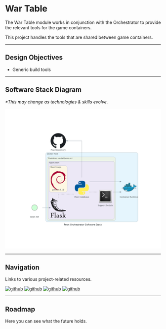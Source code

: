 # War Table

The War Table module works in conjunction with the Orchestrator to provide the relevant tools for the game containers.

This project handles the tools that are shared between game containers.

---

## Design Objectives

- Generic build tools

---

## Software Stack Diagram

*\*This may change as technologies & skills evolve.*

![Software Stack](./diagram_orc.png)

---

## Navigation

Links to various project-related resources.

[![github](../../images/buttons/button_changelog.svg)](./changelog/01_orchestrator.md)
[![github](../../images/buttons/button_docker.svg)](https://hub.docker.com/repository/docker/umlatt/peon.orc/general)
[![github](../../images/buttons/button_github.svg)](https://github.com/the-peon-project/peon-orc)
[![github](../../images/buttons/button_bug.svg)](https://github.com/the-peon-project/peon-orc/issues/new/choose)

---

## Roadmap

Here you can see what the future holds.
